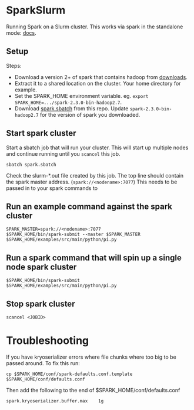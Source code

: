 # SparkSlurm
Running Spark on a Slurm cluster.
This works via spark in the standalone mode: [docs](http://spark.apache.org/docs/latest/spark-standalone.html).

## Setup
Steps:
* Download a version 2+ of spark that contains hadoop from [downloads](http://spark.apache.org/downloads.html).
* Extract it to a shared location on the cluster. Your home directory for example.
* Set the SPARK_HOME environment variable. eg. `export SPARK_HOME=.../spark-2.3.0-bin-hadoop2.7`.
* Download [spark.sbatch](https://github.com/Duke-GCB/SparkSlurm/blob/master/spark.sbatch) from this repo. Update `spark-2.3.0-bin-hadoop2.7` for the version of spark you downloaded.

## Start spark cluster
Start a sbatch job that will run your cluster. 
This will start up multiple nodes and continue running until you `scancel` this job.
```
sbatch spark.sbatch
```
Check the slurm-*.out file created by this job. 
The top line should contain the spark master address. (`spark://<nodename>:7077`)
This needs to be passed in to your spark commands to 

## Run an example command against the spark cluster
```
SPARK_MASTER=spark://<nodename>:7077
$SPARK_HOME/bin/spark-submit --master $SPARK_MASTER $SPARK_HOME/examples/src/main/python/pi.py
```


## Run a spark command that will spin up a single node spark cluster
```
$SPARK_HOME/bin/spark-submit $SPARK_HOME/examples/src/main/python/pi.py
```

## Stop spark cluster
```
scancel <JOBID>
```

# Troubleshooting

If you have kryoserializer errors where file chunks where too big to be passed around. 
To fix this run:
```
cp $SPARK_HOME/conf/spark-defaults.conf.template $SPARK_HOME/conf/defaults.conf
```
Then add the following to the end of $SPARK_HOME/conf/defaults.conf
```
spark.kryoserializer.buffer.max    1g
```
